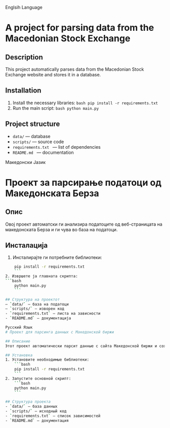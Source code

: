 Englsih Language
# A project for parsing data from the Macedonian Stock Exchange

## Description
This project automatically parses data from the Macedonian Stock Exchange website and stores it in a database.

## Installation
1. Install the necessary libraries:
``bash
pip install -r requirements.txt
``
2. Run the main script:
``bash
python main.py
``

## Project structure
- `data/` — database
- `scripts/` — source code
- `requirements.txt ` — list of dependencies
- `README.md ` — documentation

Македонски Јазик
# Проект за парсирање податоци од Македонската Берза

## Опис
Овој проект автоматски ги анализира податоците од веб-страницата на македонската Берза и ги чува во база на податоци.

## Инсталација
1. Инсталирајте ги потребните библиотеки:
```bash
    pip install -r requirements.txt
    ```
2. Извршете ја главната скрипта:
```bash
    python main.py
    ```

## Структура на проектот
— `data/` — база на податоци
— `scripts/` — изворен код
- `requirements.txt` — листа на зависности
- `README.md` — документација

Русский Язык
# Проект для парсинга данных с Македонской биржи

## Описание
Этот проект автоматически парсит данные с сайта Македонской биржи и сохраняет их в базе данных.

## Установка
1. Установите необходимые библиотеки:
    ```bash
    pip install -r requirements.txt
    ```
2. Запустите основной скрипт:
    ```bash
    python main.py
    ```

## Структура проекта
- `data/` — база данных
- `scripts/` — исходный код
- `requirements.txt` — список зависимостей
- `README.md` — документация
